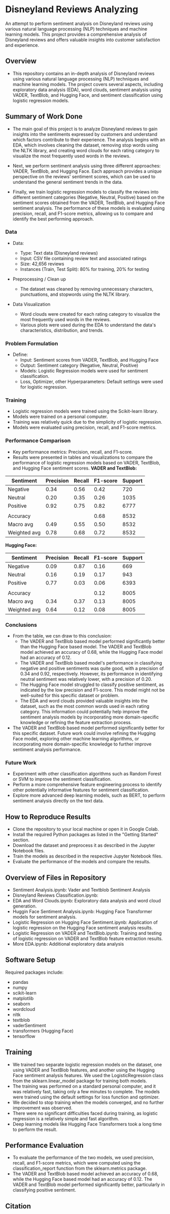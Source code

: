 # Disneyland Reviews Analyzing 

An attempt to perform sentiment analysis on Disneyland reviews using various natural language processing (NLP) techniques and machine learning models. This project provides a comprehensive analysis of Disneyland reviews and offers valuable insights into customer satisfaction and experience.

## Overview

* This repository contains an in-depth analysis of Disneyland reviews using various natural language processing (NLP) techniques and machine learning models. The project covers several aspects, including exploratory data analysis (EDA), word clouds, sentiment analysis using VADER, TextBlob, and Hugging Face, and sentiment classification using logistic regression models.

## Summary of Work Done

* The main goal of this project is to analyze Disneyland reviews to gain insights into the sentiments expressed by customers and understand which factors contribute to their experience. The analysis begins with an EDA, which involves cleaning the dataset, removing stop words using the NLTK library, and creating word clouds for each rating category to visualize the most frequently used words in the reviews.

* Next, we perform sentiment analysis using three different approaches: VADER, TextBlob, and Hugging Face. Each approach provides a unique perspective on the reviews' sentiment scores, which can be used to understand the general sentiment trends in the data.

* Finally, we train logistic regression models to classify the reviews into different sentiment categories (Negative, Neutral, Positive) based on the sentiment scores obtained from the VADER, TextBlob, and Hugging Face sentiment analysis. The performance of these models is evaluated using precision, recall, and F1-score metrics, allowing us to compare and identify the best performing approach.

### Data
 * Data:
   * Type: Text data (Disneyland reviews)
   * Input: CSV file containing review text and associated ratings
   * Size: 42,656 reviews
   * Instances (Train, Test Split): 80% for training, 20% for testing
   
 * Preprocessing / Clean up
   * The dataset was cleaned by removing unnecessary characters, punctuations, and stopwords using the NLTK library.  

 * Data Visualization
   * Word clouds were created for each rating category to visualize the most frequently used words in the reviews.
   * Various plots were used during the EDA to understand the data's characteristics, distribution, and trends.

### Problem Formulation
 * Define:
   * Input: Sentiment scores from VADER, TextBlob, and Hugging Face
   * Output: Sentiment category (Negative, Neutral, Positive)
   * Models: Logistic Regression models were used for sentiment classification.
   * Loss, Optimizer, other Hyperparameters: Default settings were used for logistic regression.

### Training
  * Logistic regression models were trained using the Scikit-learn library.
  * Models were trained on a personal computer.
  * Training was relatively quick due to the simplicity of logistic regression.
  * Models were evaluated using precision, recall, and F1-score metrics.
  
### Performance Comparison
  * Key performance metrics: Precision, recall, and F1-score.
  * Results were presented in tables and visualizations to compare the performance of logistic regression models based on VADER, TextBlob, and Hugging Face sentiment scores.
  **VADER and TextBlob:**

| Sentiment | Precision | Recall | F1-score | Support |
|-----------|-----------|--------|----------|---------|
| Negative  | 0.34      | 0.56   | 0.42     | 720     |
| Neutral   | 0.20      | 0.35   | 0.26     | 1035    |
| Positive  | 0.92      | 0.75   | 0.82     | 6777    |
|           |           |        |          |         |
| Accuracy  |           |        | 0.68     | 8532    |
| Macro avg | 0.49      | 0.55   | 0.50     | 8532    |
| Weighted avg | 0.78   | 0.68   | 0.72     | 8532    |

**Hugging Face:**

| Sentiment | Precision | Recall | F1-score | Support |
|-----------|-----------|--------|----------|---------|
| Negative  | 0.09      | 0.87   | 0.16     | 669     |
| Neutral   | 0.16      | 0.19   | 0.17     | 943     |
| Positive  | 0.77      | 0.03   | 0.06     | 6393    |
|           |           |        |          |         |
| Accuracy  |           |        | 0.12     | 8005    |
| Macro avg | 0.34      | 0.37   | 0.13     | 8005    |
| Weighted avg | 0.64   | 0.12   | 0.08     | 8005    |

### Conclusions
* From the table, we csn draw to this conclusion:
   * The VADER and TextBlob based model performed significantly better than the Hugging Face based model. The VADER and TextBlob model achieved an accuracy of 0.68, while the Hugging Face model had an accuracy of 0.12.
   * The VADER and TextBlob based model's performance in classifying negative and positive sentiments was quite good, with a precision of 0.34 and 0.92, respectively. However, its performance in identifying neutral sentiment was relatively lower, with a precision of 0.20.
   * The Hugging Face model struggled to classify positive sentiment, as indicated by the low precision and F1-score. This model might not be well-suited for this specific dataset or problem.
   *  The EDA and word clouds provided valuable insights into the dataset, such as the most common words used in each rating category. This information could potentially help improve the sentiment analysis models by incorporating more domain-specific knowledge or refining the feature extraction process.
* The VADER and TextBlob based model performed significantly better for this specific dataset. Future work could involve refining the Hugging Face model, exploring other machine learning algorithms, or incorporating more domain-specific knowledge to further improve sentiment analysis performance.

### Future Work
* Experiment with other classification algorithms such as Random Forest or SVM to improve the sentiment classification.
* Perform a more comprehensive feature engineering process to identify other potentially informative features for sentiment classification.
* Explore more advanced deep learning models, such as BERT, to perform sentiment analysis directly on the text data.

## How to Reproduce Results
* Clone the repository to your local machine or open it in Google Colab.
* Install the required Python packages as listed in the "Getting Started" section.
* Download the dataset and preprocess it as described in the Jupyter Notebook files.
* Train the models as described in the respective Jupyter Notebook files.
* Evaluate the performance of the models and compare the results.

## Overview of Files in Repository
* Sentiment Analysis.ipynb: Vader and Textblob Sentiment Analysis
* Disneyland Reviews Classification.ipynb: 
* EDA and Word Clouds.ipynb: Exploratory data analysis and word cloud generation.
* Huggin Face Sentiment Analysis.ipynb: Hugging Face Transformer models for sentiment analysis.
* Logistic Regression on Hugging Face Sentiment.ipynb: Application of logistic regression on the Hugging Face sentiment analysis results.
* Logistic Regression on VADER and TextBlob.ipynb: Training and testing of logistic regression on VADER and TextBlob feature extraction results.
* More EDA.ipynb: Additional exploratory data analysis

## Software Setup

Required packages include:

* pandas
* numpy
* scikit-learn
* matplotlib
* seaborn
* wordcloud
* nltk
* textblob
* vaderSentiment
* transformers (Hugging Face)
* tensorflow

## Training

* We trained two separate logistic regression models on the dataset, one using VADER and TextBlob features, and another using the Hugging Face sentiment analysis features. We used the LogisticRegression class from the sklearn.linear_model package for training both models.
* The training was performed on a standard personal computer, and it was relatively fast, taking only a few minutes to complete. The models were trained using the default settings for loss function and optimizer.
* We decided to stop training when the models converged, and no further improvement was observed.
* There were no significant difficulties faced during training, as logistic regression is a relatively simple and fast algorithm.
* Deep learning models like Hugging Face Transformers took a long time to perform the result. 

## Performance Evaluation
* To evaluate the performance of the two models, we used precision, recall, and F1-score metrics, which were computed using the classification_report function from the sklearn.metrics package.
* The VADER and TextBlob based model achieved an accuracy of 0.68, while the Hugging Face based model had an accuracy of 0.12. The VADER and TextBlob model performed significantly better, particularly in classifying positive sentiment.

## Citation





      






